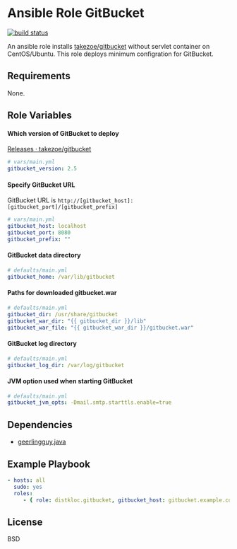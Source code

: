 Ansible Role GitBucket
=========

[![build status](https://circleci.com/gh/distkloc/ansible-role-gitbucket.png?circle-token=cb7643144506b8ab32cbb9b44532e3fbc94ac3c5)](https://circleci.com/gh/distkloc/ansible-role-gitbucket)

An ansible role installs [takezoe/gitbucket](https://github.com/takezoe/gitbucket) without servlet container on CentOS/Ubuntu.
This role deploys minimum configration for GitBucket.

Requirements
------------

None.

Role Variables
--------------

#### Which version of GitBucket to deploy

[Releases · takezoe/gitbucket](https://github.com/takezoe/gitbucket/releases)

```yml
# vars/main.yml
gitbucket_version: 2.5
```

#### Specify GitBucket URL

GitBucket URL is `http://[gitbucket_host]:[gitbucket_port]/[gitbucket_prefix]`

```yml
# vars/main.yml
gitbucket_host: localhost
gitbucket_port: 8080
gitbucket_prefix: ""
```

#### GitBucket data directory

```yml
# defaults/main.yml
gitbucket_home: /var/lib/gitbucket
```

#### Paths for downloaded gitbucket.war

```yml
# defaults/main.yml
gitbucket_dir: /usr/share/gitbucket
gitbucket_war_dir: "{{ gitbucket_dir }}/lib"
gitbucket_war_file: "{{ gitbucket_war_dir }}/gitbucket.war"
```

#### GitBucket log directory

```yml
# defaults/main.yml
gitbucket_log_dir: /var/log/gitbucket
```

#### JVM option used when starting GitBucket

```yml
# defaults/main.yml
gitbucket_jvm_opts: -Dmail.smtp.starttls.enable=true
```

Dependencies
------------

- [geerlingguy.java](https://galaxy.ansible.com/list#/roles/439)

Example Playbook
----------------

```yml
- hosts: all
  sudo: yes
  roles:
     - { role: distkloc.gitbucket, gitbucket_host: gitbucket.example.com, gitbucket_port: 80  }
```

License
-------

BSD

